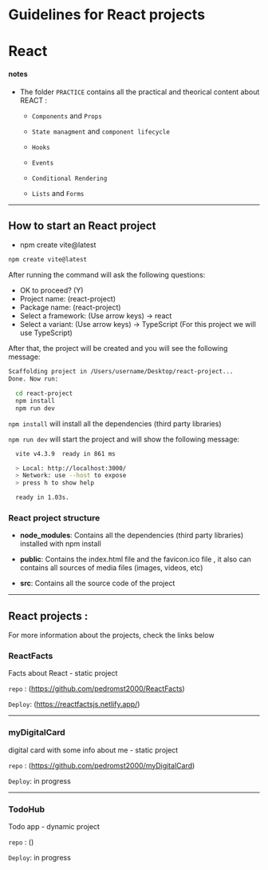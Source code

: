 
# Guidelines for React projects

# React 

#### notes

* The folder `PRACTICE` contains all the practical and theorical content about REACT :
  
    - `Components` and `Props`

    - `State managment` and `component lifecycle`

    - `Hooks`

    - `Events`

    - `Conditional Rendering`

    - `Lists` and `Forms`

------------------------------------------------------------------------------------------

## How to start an React project

* npm create vite@latest

````bash
npm create vite@latest
````

After running the command will ask the following questions:

* OK to proceed? (Y) 
* Project name: (react-project)
* Package name: (react-project)
* Select a framework: (Use arrow keys) -> react
* Select a variant: (Use arrow keys) -> TypeScript (For this project we will use TypeScript)

After that, the project will be created and you will see the following message:

```bash
Scaffolding project in /Users/username/Desktop/react-project...
Done. Now run:

  cd react-project
  npm install
  npm run dev
```

`npm install` will install all the dependencies (third party libraries) 

`npm run dev` will start the project and will show the following message:

```bash
  vite v4.3.9  ready in 861 ms

  > Local: http://localhost:3000/
  > Network: use --host to expose
  > press h to show help

  ready in 1.03s.
```

### React project structure

* **node_modules**: Contains all the dependencies (third party libraries) installed with npm install

* **public**: Contains the index.html file and the favicon.ico file , it also can contains all sources of media files (images, videos, etc)

* **src**: Contains all the source code of the project

--------------------------------------------------------------
## React projects :

  For more information about the projects, check the links below

  ### ReactFacts
  Facts about React - static project

   `repo` : (https://github.com/pedromst2000/ReactFacts)

  `Deploy`: (https://reactfactsjs.netlify.app/)

---
  ### myDigitalCard

  digital card with some info about me - static project

   `repo` : (https://github.com/pedromst2000/myDigitalCard)

  `Deploy`:  in progress

---

### TodoHub

  Todo app - dynamic project

   `repo` : ()

  `Deploy`:  in progress
